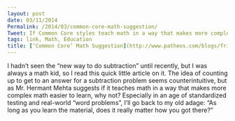 ```yaml
---
layout: post
date: 03/11/2014
Permalink: /2014/03/common-core-math-suggestion/
Tweet: If Common Core styles teach math in a way that makes more complex math easier to learn, why not?
tags: link, Math, Education
title: [‘Common Core’ Math Suggestion](http://www.patheos.com/blogs/friendlyatheist/2014/03/07/about-that-common-core-math-problem-making-the-rounds-on-facebook/)
---
```


<p>I hadn&#8217;t seen the &#8220;new way to do subtraction&#8221; until recently, but I was always a math kid, so I read this quick little article on it. The idea of counting up to get to an answer for a subtraction problem seems counterintuitive, but as Mr. Hermant Mehta suggests if it teaches math in a  way that makes more complex math easier to learn, why not? Especially in an age of standardized testing and real-world &#8220;word problems&#8221;, I&#8217;ll go back to my old adage: &#8220;As long as you learn the material, does it really matter how you got there?&#8221;</p>